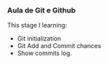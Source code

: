 ### Aula de Git e Github

This stage I learning:

- Git initialization
- Git Add and Commit chances
- Show commits log.
